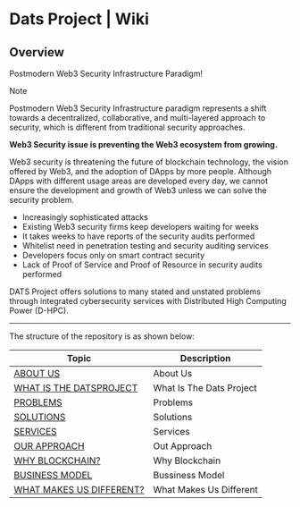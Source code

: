 # Dats Project | Wiki

## Overview
Postmodern Web3 Security Infrastructure Paradigm!

> [!NOTE]
> Postmodern Web3 Security Infrastructure paradigm represents a shift towards a decentralized, collaborative, and multi-layered approach to security, which is different from traditional security approaches.

**Web3 Security issue is preventing the Web3 ecosystem from growing.**

Web3 security is threatening the future of blockchain technology, the vision offered by Web3, and the adoption of DApps by more people. Although DApps with different usage areas are developed every day, we cannot ensure the development and growth of Web3 unless we can solve the security problem.

* Increasingly sophisticated attacks
* Existing Web3 security firms keep developers waiting for weeks
* It takes weeks to have reports of the security audits performed
* Whitelist need in penetration testing and security auditing services
* Developers focus only on smart contract security
* Lack of Proof of Service and Proof of Resource in security audits performed

DATS Project offers solutions to many stated and unstated problems through integrated cybersecurity services with Distributed High Computing Power (D-HPC).
___

The structure of the repository is as shown below:

| Topic                                                 | Description                                                   |
| ----------------------------------------------------- | ------------------------------------------------------------- |
| [ABOUT US](about-us/)                                 | About Us                                                      |
| [WHAT IS THE DATSPROJECT](what-is-the-datsproject/)   | What Is The Dats Project                                      |
| [PROBLEMS](problems/)                                 | Problems                                                      |
| [SOLUTIONS](solutions/)                               | Solutions                                                     |
| [SERVICES]()                                          | Services                                                      |
| [OUR APPROACH]()                                      | Out Approach                                                  |
| [WHY BLOCKCHAIN?]()                                   | Why Blockchain                                                |
| [BUSINESS MODEL]()                                    | Bussiness Model                                               |
| [WHAT MAKES US DIFFERENT?]()                          | What Makes Us Different                                       |
